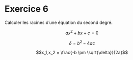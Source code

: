 # Exercice 6

Calculer les racines d’une équation du second degré.

```math
ax^2 + bx + c = 0
```
```math
\delta = b^2 - 4ac 
```
```math
x_1,x_2 = \frac{-b \pm \sqrt{\delta}}{2a}
```